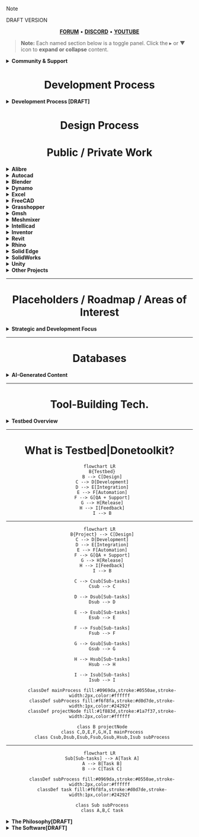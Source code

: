 > [!NOTE]
> DRAFT VERSION
<div align="center">
    
[**FORUM**](https://discord.gg/39xFFGJa) • [**DISCORD**](https://discord.gg/39xFFGJa) • [**YOUTUBE**](https://www.youtube.com/@stephensmitchell/featured)

</div>

> **Note:** Each named section below is a toggle panel. Click the ▸ or ▼ icon to **expand or collapse** content.

<details>
<summary><strong>Community & Support</strong></summary>
    
    - General help and technical discussions
    - Ideas and requests
    - Troubleshooting
    - GitHub projects and paid product support
    - If you want to build something at no cost, to sell, or for your business
    - Anything
</details>

<div align="center">

# Development Process

<div align="left">

<details>
<summary><strong>Development Process [DRAFT]</strong></summary>

### Planning
- What is the output supposed to be? What is the artifact, deliverable or tool to produce?
    - define inputs and outputs
    - research
- Gen-AI
    - Generate
        - Example/starter code
        - Ideas
    - Ask
        - What/if questions
        - How/why questions
    - Assistants
    - Chatbots
    - Agents

### Initial development
- Text editor and IDE use
- Evaluating solutions
    - reviewing inputs and outputs
    - finalizing requirements
- Gen-AI
    - Assistants
    - Chatbots
    - Agents

### Solution
- This is where the initial phases are brought together and the solution is made.

### Final output
- Output Types?
    - Artifact - anything that is produced or does something
        - e.g.
            - a file
            - any operation on a file or piece of data
            - any output
    - Tool - Anything that's made to be used to produce something that has a function with inputs and a final output.
        - e.g.
            - artifacts
            - anything with inputs and outputs
    - Deliverable - a package or collection of things, a set of output
        - e.g.
            - Artifacts
            - Tools
- Gen-AI
    - cleanup
    - logic review
    - improve error handling
    - reorganize
    - general refactoring without changing inputs and outputs
    - Assistants
    - Chatbots
    - Agents

</details>

<div align="center">

# Design Process

<div align="center">

# Public / Private Work

</div>
<div align="left">
<details>
<summary><strong>Alibre</strong></summary>

Primary source – [Alibre Forum](https://www.alibre.com/forum/index.php)

- [Audio Overview](https://www.notion.so/donetoolkit/Audio-Overview-23c5708902a0801a8860e9a26b9131ce?source=copy_link)  
- [Alibre Forum_ Stepalibre Posts_.pdf](https://github.com/user-attachments/files/21430840/Alibre.Forum_.Stepalibre.Posts_.pdf)  
- [Alibre.Forum_.Stepalibre.Posts_CORRECTION_MADE.pdf](https://github.com/user-attachments/files/21431354/Alibre.Forum_.Stepalibre.Posts_CORRECTION_MADE.pdf)  
- [Posts by @stepalibre on the Alibre User Forum.pdf](https://github.com/user-attachments/files/21431102/Posts.by.%40stepalibre.on.the.Alibre.User.Forum.pdf)  
- [User Profile Report_ __@stepalibre__ on the Alibre.pdf](https://github.com/user-attachments/files/21433535/User.Profile.Report_.__%40stepalibre__.on.the.Alibre.pdf)  
- [Forum Profile Analysis @stepalibre on Alibre Forums.pdf](https://github.com/user-attachments/files/21433902/Forum.Profile.Analysis.%40stepalibre.on.Alibre.Forums.pdf)

Repositories:  
- [alibre-addon-registry-tool](https://github.com/stephensmitchell/alibre-addon-registry-tool)  
- [alibre-adk-testbed](https://github.com/stephensmitchell/alibre-adk-testbed)  
- [alibre-assimp-addon](https://github.com/stephensmitchell/alibre-assimp-addon)  
- [alibre-cpp-addon-template](https://github.com/stephensmitchell/alibre-cpp-addon-template)  
- [alibre-cpp-addon-template-2](https://github.com/stephensmitchell/alibre-cpp-addon-template-2)  
- [alibre-design-explorer-refresh-tool](https://github.com/stephensmitchell/alibre-design-explorer-refresh-tool)  
- [alibre-dynamo-addon](https://github.com/stephensmitchell/alibre-dynamo-addon)  
- [alibre-excel-addon](https://github.com/stephensmitchell/alibre-excel-addon)  
- [alibre-export-addon](https://github.com/stephensmitchell/alibre-export-addon)  
- [alibre-feature-naming-addon](https://github.com/stephensmitchell/alibre-feature-naming-addon)  
- [alibre-fillet-r-and-d](https://github.com/stephensmitchell/alibre-fillet-r-and-d)  
- [alibre-freecad-addon](https://github.com/stephensmitchell/alibre-freecad-addon)  
- [alibre-function-libraries](https://github.com/stephensmitchell/alibre-function-libraries)  
- [alibre-gh-addon](https://github.com/stephensmitchell/alibre-gh-addon)  
- [alibre-HOOPS-addon](https://github.com/stephensmitchell/alibre-HOOPS-addon)  
- [alibre-lab-addon](https://github.com/stephensmitchell/alibre-lab-addon)  
- [alibre-logos](https://github.com/stephensmitchell/alibre-logos)  
- [alibre-multi-target-template](https://github.com/stephensmitchell/alibre-multi-target-template)  
- [alibre-nocode-addon](https://github.com/stephensmitchell/alibre-nocode-addon)  
- [alibre-nodes-addon](https://github.com/stephensmitchell/alibre-nodes-addon)  
- [alibre-preset-system-demo](https://github.com/stephensmitchell/alibre-preset-system-demo)  
- [alibre-programming](https://github.com/stephensmitchell/alibre-programming)  
- [alibre-python-shell-addon](https://github.com/stephensmitchell/alibre-python-shell-addon)  
- [alibre-script](https://github.com/stephensmitchell/alibre-script)  
- [alibre-script-adk](https://github.com/stephensmitchell/alibre-script-adk)  
- [alibre-script-adk-addon-template](https://github.com/stephensmitchell/alibre-script-adk-addon-template)  
- [alibre-script-examples](https://github.com/stephensmitchell/alibre-script-examples)  
- [alibre-script-library-examples](https://github.com/stephensmitchell/alibre-script-library-examples)  
- [alibre-script-runner](https://github.com/stephensmitchell/alibre-script-runner)  
- [alibre-script-runner-addon](https://github.com/stephensmitchell/alibre-script-runner-addon)  
- [alibre-scripting-addon](https://github.com/stephensmitchell/alibre-scripting-addon)  
- [alibre-shapes-addon](https://github.com/stephensmitchell/alibre-shapes-addon)  
- [alibre-sketch-function-library](https://github.com/stephensmitchell/alibre-sketch-function-library)  
- [alibre-skinning-addon](https://github.com/stephensmitchell/alibre-skinning-addon)  
- [alibre-stltostp-addon](https://github.com/stephensmitchell/alibre-stltostp-addon)  
- [alibre-testbed-addon](https://github.com/stephensmitchell/alibre-testbed-addon)  
- [alibre-vscodium-addon](https://github.com/stephensmitchell/alibre-vscodium-addon)

</details>

<details>
<summary><strong>Autocad</strong></summary>

- [autodesk-scripting-plugins](https://github.com/stephensmitchell/autodesk-scripting-plugins)

</details>

<details>
<summary><strong>Blender</strong></summary>

- [blender-export-tool](https://github.com/stephensmitchell/blender-export-tool)  
- [blender-dotnet](https://github.com/stephensmitchell/blender-dotnet)

</details>

<details>
<summary><strong>Dynamo</strong></summary>

- [dynamo-scripting-plugin](https://github.com/stephensmitchell/dynamo-scripting-plugin)

</details>

<details>
<summary><strong>Excel</strong></summary>
*(no linked projects yet)*
</details>

<details>
<summary><strong>FreeCAD</strong></summary>

- [freecad-export-tool](https://github.com/stephensmitchell/freecad-export-tool)  
- [freecad-dotnet](https://github.com/stephensmitchell/freecad-dotnet)

</details>

<details>
<summary><strong>Grasshopper</strong></summary>

- [grasshopper-scripting-plugin](https://github.com/stephensmitchell/grasshopper-scripting-plugin)

</details>

<details>
<summary><strong>Gmsh</strong></summary>

- [gmsh-dotnet](https://github.com/stephensmitchell/gmsh-dotnet)

</details>

<details>
<summary><strong>Meshmixer</strong></summary>

- [meshmixer-dotnet](https://github.com/stephensmitchell/meshmixer-dotnet)

</details>

<details>
<summary><strong>Intellicad</strong></summary>
*(no linked projects yet)*
</details>

<details>
<summary><strong>Inventor</strong></summary>
*(no linked projects yet)*
</details>

<details>
<summary><strong>Revit</strong></summary>
*(no linked projects yet)*
</details>

<details>
<summary><strong>Rhino</strong></summary>

- [rhino-scripting-plugin](https://github.com/stephensmitchell/rhino-scripting-plugin)

</details>

<details>
<summary><strong>Solid Edge</strong></summary>
*(no linked projects yet)*
</details>

<details>
<summary><strong>SolidWorks</strong></summary>
*(no linked projects yet)*
</details>

<details>
<summary><strong>Unity</strong></summary>

- [unity-cad-management-package](https://github.com/stephensmitchell/unity-cad-management-package)  
- [unity-cad-manager](https://github.com/stephensmitchell/unity-cad-manager)

</details>

<details>
<summary><strong>Other Projects</strong></summary>

- [stephensmitchell](https://github.com/stephensmitchell/stephensmitchell) (profile repository)  
- [AlibreBOM](https://github.com/stephensmitchell/AlibreBOM)  
- [AlibreExportOpen](https://github.com/stephensmitchell/AlibreExportOpen)  
- [AnimationAddOn-Updated](https://github.com/stephensmitchell/AnimationAddOn-Updated)  
- [AnimationSampleAddOn](https://github.com/stephensmitchell/AnimationSampleAddOn)  
- [BaseAddon-addon](https://github.com/stephensmitchell/BaseAddon-addon)  
- [cad-programming-templates](https://github.com/stephensmitchell/cad-programming-templates)  
- [cppAddons](https://github.com/stephensmitchell/cppAddons)  
- [CycloidalGear](https://github.com/stephensmitchell/CycloidalGear)  
- [DataBrowserForAlibre](https://github.com/stephensmitchell/DataBrowserForAlibre)  
- [DXSampleAddOn](https://github.com/stephensmitchell/DXSampleAddOn)  
- [DXSampleAddOn-Updated](https://github.com/stephensmitchell/DXSampleAddOn-Updated)  
- [GearCalculator](https://github.com/stephensmitchell/GearCalculator)  
- [genai-chat-logs](https://github.com/stephensmitchell/genai-chat-logs)  
- [IIconss](https://github.com/stephensmitchell/IIconss)  
- [resources](https://github.com/stephensmitchell/resources)  
- [SelectionAddon](https://github.com/stephensmitchell/SelectionAddon)  
- [SelectionAddOnSample-Updated](https://github.com/stephensmitchell/SelectionAddOnSample-Updated)  
- [SelectionSampleAddOn](https://github.com/stephensmitchell/SelectionSampleAddOn)  
- [sgcore-docs](https://github.com/stephensmitchell/sgcore-docs)  
- [SimpleCppAddon](https://github.com/stephensmitchell/SimpleCppAddon)  
- [SimpleCppAddon-code](https://github.com/stephensmitchell/SimpleCppAddon-code)  
- [UtilitiesForAlibre](https://github.com/stephensmitchell/UtilitiesForAlibre)

</details>

---

<div align="center">

# Placeholders / Roadmap / Areas of Interest

</div>
<details>
<summary><strong>Strategic and Development Focus</strong></summary>

- Design file and development project templates  
- CMS IntelliCAD  
- Autodesk Apps  
- Dynamo  
- Grasshopper  
- Rhino  
- Alibre Design  
- Solid Edge  
- SolidWorks  
- Excel  
- Blender  
- Houdini  
- MoI  
- Godot Engine  
- Unity  
- Unreal Engine  
- Marmoset Toolbag  
- Matlab/Octave  
- Open Cascade  
- SMath  
- MathCAD  
- QCAD  
- FreeCAD  
- macOS  
- Linux  
- Web  
- ThreeJS  
- BabylonJS  
- Processing  
- In Production  
- By Task  
- By Type  
- By Category  
- By Industry  
    - CGI  
    - Civil  
    - Architectural  
    - Structural  
    - Mechanical  
    - Fabrication  

</details>

---

<div align="center">

# Databases

</div>
<details>
<summary><strong>AI-Generated Content</strong></summary>

- Alibre Script and IronPython 2.7 Scripts Database for Alibre Design [ OFFLINE MODE | NEW SITE COMING SOON! ]
- .NET Programs and Add-Ons Database for Alibre Design [ OFFLINE MODE | NEW SITE COMING SOON! ]
</details>

---

<div align="center">

# Tool-Building Tech.

</div>
<details>
<summary><strong>Testbed Overview</strong></summary>

**Testbed UI** → Data-driven, automation and scripting, plugin-based software for building CAD/CAE/CGI solutions. Testbed UI currently uses WPF and targets .NET Framework 4.8.1.

**Testbed Unity** → Tool and task development with integrated C# programming, visual programming, and user interface creation, supporting cross-platform deployment through Unity editor scripting APIs.

**Testbed CLI** → Integrated command-line and graphical interface. Testbed CLI is CLI-only and designed for broader automation.

Planned platform support: Windows 11, macOS (Apple Silicon), and Linux.

Evaluating **Eto Forms**, **Avalonia**, and **Uno Platform** for web, macOS, and Linux builds of Testbed UI & CLI. Testbed Unity, built in Unity, is inherently cross-platform.

</details>

---

<div align="center">

# What is Testbed|Donetoolkit?

```mermaid
flowchart LR
  B{Testbed}
  B --> C[Design]
  C --> D[Development]
  D --> E[Integration]
  E --> F[Automation]
  F --> G[QA + Support]
  G --> H[Release]
  H --> I[Feedback]
  I --> B
```
---
```mermaid
flowchart LR
  B{Project} --> C[Design]
  C --> D[Development]
  D --> E[Integration]
  E --> F[Automation]
  F --> G[QA + Support]
  G --> H[Release]
  H --> I[Feedback]
  I --> B

  C --> Csub[Sub-tasks]
  Csub --> C

  D --> Dsub[Sub-tasks]
  Dsub --> D

  E --> Esub[Sub-tasks]
  Esub --> E

  F --> Fsub[Sub-tasks]
  Fsub --> F

  G --> Gsub[Sub-tasks]
  Gsub --> G

  H --> Hsub[Sub-tasks]
  Hsub --> H

  I --> Isub[Sub-tasks]
  Isub --> I

  classDef mainProcess fill:#0969da,stroke:#0550ae,stroke-width:2px,color:#ffffff
  classDef subProcess fill:#f6f8fa,stroke:#d0d7de,stroke-width:1px,color:#24292f
  classDef projectNode fill:#1f883d,stroke:#1a7f37,stroke-width:2px,color:#ffffff

  class B projectNode
  class C,D,E,F,G,H,I mainProcess
  class Csub,Dsub,Esub,Fsub,Gsub,Hsub,Isub subProcess
```
---
```mermaid
flowchart LR
  Sub[Sub-tasks] --> A[Task A]
  A --> B[Task B]
  B --> C[Task C]

  classDef subProcess fill:#0969da,stroke:#0550ae,stroke-width:2px,color:#ffffff
  classDef task fill:#f6f8fa,stroke:#d0d7de,stroke-width:1px,color:#24292f

  class Sub subProcess
  class A,B,C task
```
</div>
<details>
<summary><strong>The Philosophy[DRAFT]</strong></summary>

Testbed represents a development methodology where every aspect of a project or product is treated as a unified whole rather than separate stages or teams.  
It integrates exploration, R&D, QA, support, and testing throughout the product lifecycle—contrasting traditional sequential workflows. Complete transparency is the goal.

</details>

<details>
<summary><strong>The Software[DRAFT]</strong></summary>

Testbed also refers to the software platform itself, embodying the above philosophy and functioning as a comprehensive environment for the problem it is designed to solve.  
Source code, design assets, tests, prototypes, issues, and every resource that forms the solution are included and fully accessible to end users, except for proprietary or commercially licensed components. Developers may provide placeholder references for proprietary elements.

Due to restrictions and conflicts between commercial and open-source licensing, and the specific software and OS-level integration required, Testbed projects cannot be shared in uncompiled plaintext form.  
However, code examples can be provided on request, and contributions to public or private projects are possible when specific questions or issues arise.  
Base applications, templates, and plugin source code that do not rely on commercially licensed software or private IP will be made available.  
Repositories will contain only the application shell or default configuration, without CAD libraries, databases, plugins, or software integrations.  
The objective of sharing this work is collaboration—please reach out to connect.

</details>
